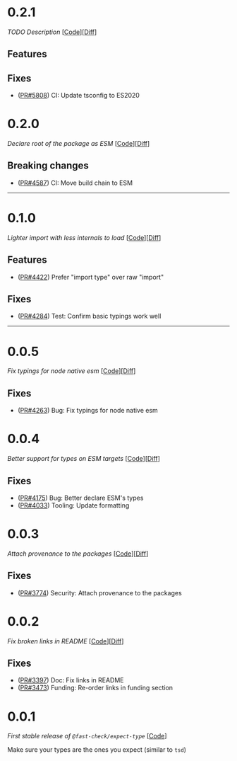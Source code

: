 # 0.2.1

_TODO Description_
[[Code](https://github.com/dubzzz/fast-check/tree/expect-type%2Fv0.2.1)][[Diff](https://github.com/dubzzz/fast-check/compare/expect-type%2Fv0.2.0...expect-type%2Fv0.2.1)]

## Features



## Fixes

- ([PR#5808](https://github.com/dubzzz/fast-check/pull/5808)) CI: Update tsconfig to ES2020

# 0.2.0

_Declare root of the package as ESM_
[[Code](https://github.com/dubzzz/fast-check/tree/expect-type%2Fv0.2.0)][[Diff](https://github.com/dubzzz/fast-check/compare/expect-type%2Fv0.1.0...expect-type%2Fv0.2.0)]

## Breaking changes

- ([PR#4587](https://github.com/dubzzz/fast-check/pull/4587)) CI: Move build chain to ESM

---

# 0.1.0

_Lighter import with less internals to load_
[[Code](https://github.com/dubzzz/fast-check/tree/expect-type%2Fv0.1.0)][[Diff](https://github.com/dubzzz/fast-check/compare/expect-type%2Fv0.0.5...expect-type%2Fv0.1.0)]

## Features

- ([PR#4422](https://github.com/dubzzz/fast-check/pull/4422)) Prefer "import type" over raw "import"

## Fixes

- ([PR#4284](https://github.com/dubzzz/fast-check/pull/4284)) Test: Confirm basic typings work well

---

# 0.0.5

_Fix typings for node native esm_
[[Code](https://github.com/dubzzz/fast-check/tree/expect-type%2Fv0.0.5)][[Diff](https://github.com/dubzzz/fast-check/compare/expect-type%2Fv0.0.4...expect-type%2Fv0.0.5)]

## Fixes

- ([PR#4263](https://github.com/dubzzz/fast-check/pull/4263)) Bug: Fix typings for node native esm

# 0.0.4

_Better support for types on ESM targets_
[[Code](https://github.com/dubzzz/fast-check/tree/expect-type%2Fv0.0.4)][[Diff](https://github.com/dubzzz/fast-check/compare/expect-type%2Fv0.0.3...expect-type%2Fv0.0.4)]

## Fixes

- ([PR#4175](https://github.com/dubzzz/fast-check/pull/4175)) Bug: Better declare ESM's types
- ([PR#4033](https://github.com/dubzzz/fast-check/pull/4033)) Tooling: Update formatting

# 0.0.3

_Attach provenance to the packages_
[[Code](https://github.com/dubzzz/fast-check/tree/expect-type%2Fv0.0.3)][[Diff](https://github.com/dubzzz/fast-check/compare/expect-type%2Fv0.0.2...expect-type%2Fv0.0.3)]

## Fixes

- ([PR#3774](https://github.com/dubzzz/fast-check/pull/3774)) Security: Attach provenance to the packages

# 0.0.2

_Fix broken links in README_
[[Code](https://github.com/dubzzz/fast-check/tree/expect-type%2Fv0.0.2)][[Diff](https://github.com/dubzzz/fast-check/compare/expect-type%2Fv0.0.1...expect-type%2Fv0.0.2)]

## Fixes

- ([PR#3397](https://github.com/dubzzz/fast-check/pull/3397)) Doc: Fix links in README
- ([PR#3473](https://github.com/dubzzz/fast-check/pull/3473)) Funding: Re-order links in funding section

# 0.0.1

_First stable release of `@fast-check/expect-type`_
[[Code](https://github.com/dubzzz/fast-check/tree/expect-type%2Fv0.0.1)]

Make sure your types are the ones you expect (similar to `tsd`)
